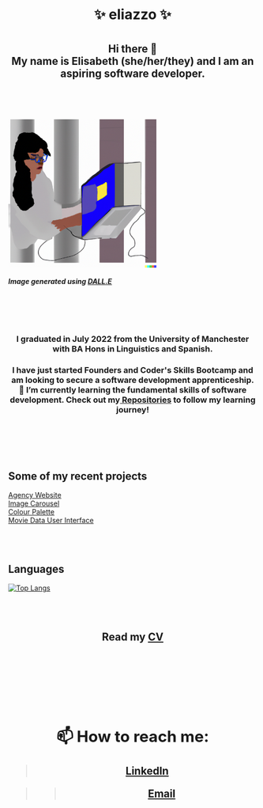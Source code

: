 <h1 align="center">✨ eliazzo ✨<h1>

<h2 align="center"> Hi there 👋 <br> My name is Elisabeth (she/her/they) and I am an aspiring software developer. <h2> 
<br>
<br>
  
<img align="center" src="DALL.E.png" width="300" alt="Woman coding">

##### Image generated using [DALL.E](https://openai.com/dall-e-2/) 
<br>
<br>
<br>
<h3 align="center"> I graduated in July 2022 from the University of Manchester with BA Hons in Linguistics and Spanish. <h3>

<h3 align="center"> I have just started Founders and Coder's Skills Bootcamp and am looking to secure a software development apprenticeship. 🌱 I’m currently learning the fundamental skills of software development. Check out my<a href="https://github.com/eliazzo?tab=repositories"> Repositories</a> to follow my learning journey! <h3>
<br>
<br>
<br>

## Some of my recent projects 

<a href="https://github.com/fac27/agency-website">Agency Website</a><br>
<a href="https://github.com/eliazzo/Image-Carousel">Image Carousel</a><br>
<a href="https://github.com/eliazzo/Colour-palette">Colour Palette</a><br>
<a href="https://github.com/eliazzo/Movie-data">Movie Data User Interface</a><br>

<br>
<br>
  
## Languages

[![Top Langs](https://github-readme-stats.vercel.app/api/top-langs/?username=eliazzo&theme=dark)](https://github.com/eliazzo/github-readme-stats)

<br>
<br>

<h2 align="center"> Read my <a href="https://eliazzo.github.io/Website-2/CV%20FAC.pdf">CV<a><h2>

<br>
<br>

## 📫  How to reach me:

> [LinkedIn](https://www.linkedin.com/in/elisabeth-azzopardi-b3496a247/)

>> [Email](bethazz@hotmail.co.uk)


<!--
**eliazzo/eliazzo** is a ✨ _special_ ✨ repository because its `README.md` (this file) appears on your GitHub profile.

Here are some ideas to get you started:

- 🔭 I’m currently working on ...
- 🌱 I’m currently learning ...
- 👯 I’m looking to collaborate on ...
- 🤔 I’m looking for help with ...
- 💬 Ask me about ...
- 📫 How to reach me: ...
- 😄 Pronouns: ...
- ⚡ Fun fact: ...
-->
